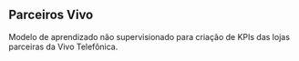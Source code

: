 ## Parceiros Vivo

Modelo de aprendizado não supervisionado para criação de KPIs das lojas parceiras da Vivo Telefônica.
